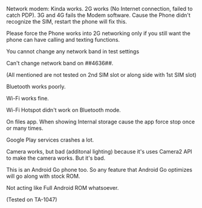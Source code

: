 Network modem: Kinda works. 2G works (No Internet connection, failed to catch PDP). 3G and 4G fails the Modem software. Cause the Phone didn't recognize the SIM, restart the phone will fix this.

Please force the Phone works into 2G networking only if you still want the phone can have calling and texting functions.

You cannot change any network band in test settings

Can't change network band on *#*#4636#*#*.

(All mentioned are not tested on 2nd SIM slot or along side with 1st SIM slot)

Bluetooth works poorly.

Wi-Fi works fine.

Wi-Fi Hotspot didn't work on Bluetooth mode.

On files app. When showing Internal storage cause the app force stop once or many times.

Google Play services crashes a lot.

Camera works, but bad (additonal lighting) because it's uses Camera2 API to make the camera works. But it's bad.

This is an Android Go phone too. So any feature that Android Go optimizes will go along with stock ROM.

Not acting like Full Android ROM whatsoever.

(Tested on TA-1047)
